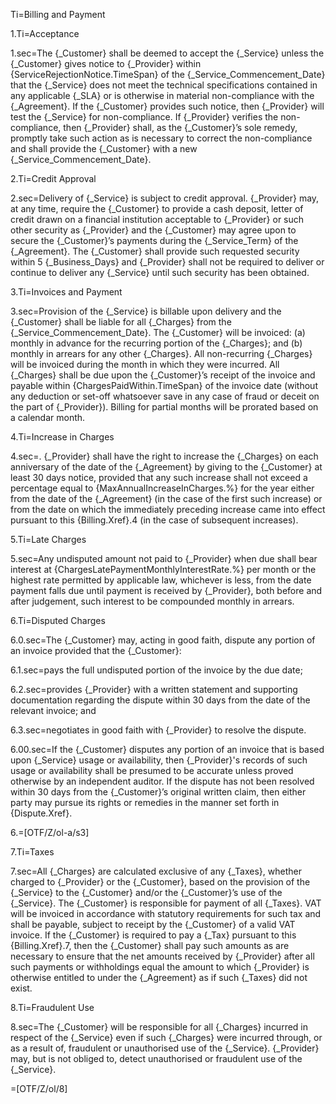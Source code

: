 Ti=Billing and Payment

1.Ti=Acceptance

1.sec=The {_Customer} shall be deemed to accept the {_Service} unless the {_Customer} gives notice to {_Provider} within {ServiceRejectionNotice.TimeSpan} of the {_Service_Commencement_Date} that the {_Service} does not meet the technical specifications contained in any applicable {_SLA} or is otherwise in material non-compliance with the {_Agreement}.  If the {_Customer} provides such notice, then {_Provider} will test the {_Service} for non-compliance. If {_Provider} verifies the non-compliance, then {_Provider} shall, as the {_Customer}’s sole remedy, promptly take such action  as  is  necessary  to  correct  the  non-compliance and shall provide the {_Customer} with a new {_Service_Commencement_Date}.

2.Ti=Credit Approval

2.sec=Delivery of {_Service} is subject to credit approval. {_Provider} may, at any time, require the {_Customer} to provide a cash deposit, letter of credit drawn on a financial institution acceptable to {_Provider} or such other security as {_Provider} and the {_Customer} may agree upon to secure the {_Customer}’s payments during the {_Service_Term} of the {_Agreement}. The {_Customer} shall provide such requested security within 5 {_Business_Days} and {_Provider} shall not be required to deliver or continue to deliver any {_Service} until such security has been obtained.

3.Ti=Invoices and Payment

3.sec=Provision of the {_Service} is billable upon delivery and the {_Customer} shall be liable for all {_Charges} from the {_Service_Commencement_Date}. The {_Customer} will be invoiced: (a) monthly in advance for the recurring portion of the {_Charges}; and (b) monthly in arrears for any other {_Charges}. All non-recurring {_Charges} will be invoiced during the month in which they were incurred. All {_Charges} shall be due upon the {_Customer}’s receipt of the invoice and payable within {ChargesPaidWithin.TimeSpan} of the invoice date (without any deduction or set-off whatsoever save in any case of fraud or deceit on the part of {_Provider}). Billing for partial months will be prorated based on a calendar month.

4.Ti=Increase in Charges

4.sec=. {_Provider} shall have the right to increase the {_Charges} on each anniversary of the date of the {_Agreement} by giving to the {_Customer} at least 30 days notice, provided that any such increase shall not exceed a percentage equal to {MaxAnnualIncreaseInCharges.%} for the year either from the date of the {_Agreement} (in the case of the first such increase) or from the date on which the immediately preceding increase came into effect pursuant to this {Billing.Xref}.4 (in the case of subsequent increases).

5.Ti=Late Charges

5.sec=Any undisputed amount not paid to {_Provider} when due shall bear interest at {ChargesLatePaymentMonthlyInterestRate.%} per month or the highest rate permitted by applicable law, whichever is less, from the date payment falls due until payment is received by {_Provider}, both before and after judgement, such interest to be compounded monthly in arrears.

6.Ti=Disputed Charges

6.0.sec=The {_Customer} may, acting in good faith, dispute any portion of an invoice provided that the {_Customer}:

6.1.sec=pays the full undisputed portion of the invoice by the due date;

6.2.sec=provides {_Provider} with a written statement and supporting documentation regarding the dispute within 30 days from the date of the relevant invoice; and

6.3.sec=negotiates in good faith  with {_Provider} to resolve the dispute.

6.00.sec=If the {_Customer} disputes any portion of an invoice that is based upon {_Service} usage or availability, then {_Provider}'s records of such usage or availability shall be presumed to be accurate unless proved otherwise by an independent auditor. If the dispute has not been resolved within 30 days from the {_Customer}’s original written claim, then either party may pursue its rights or remedies in the manner set forth in {Dispute.Xref}.

6.=[OTF/Z/ol-a/s3]

7.Ti=Taxes

7.sec=All {_Charges} are calculated exclusive of any {_Taxes}, whether charged to {_Provider} or the {_Customer}, based on the provision of the {_Service} to the {_Customer} and/or the {_Customer}’s use of the {_Service}. The {_Customer} is responsible for payment of all {_Taxes}.  VAT will be invoiced in accordance with statutory requirements for such tax and shall be payable, subject to receipt by the {_Customer} of a valid VAT invoice. If the {_Customer} is required to pay a {_Tax} pursuant to this {Billing.Xref}.7, then the {_Customer} shall pay such amounts as are necessary to ensure that the net amounts received by {_Provider} after all such payments or withholdings equal the amount to which {_Provider} is otherwise entitled to under the {_Agreement} as if such {_Taxes} did not exist.

8.Ti=Fraudulent Use

8.sec=The {_Customer} will be responsible for all {_Charges} incurred in respect of the {_Service} even if such {_Charges} were incurred through, or as a result of, fraudulent or unauthorised use of the {_Service}. {_Provider} may, but is not obliged to, detect unauthorised or fraudulent use of the {_Service}.

=[OTF/Z/ol/8]
